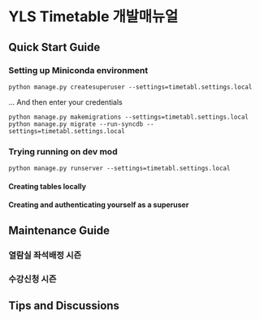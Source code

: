 # YLS Timetable 개발매뉴얼

## Quick Start Guide

### Setting up Miniconda environment
```
python manage.py createsuperuser --settings=timetabl.settings.local
```
... And then enter your credentials

```
python manage.py makemigrations --settings=timetabl.settings.local
python manage.py migrate --run-syncdb --settings=timetabl.settings.local
```

### Trying running on dev mod

```python manage.py runserver --settings=timetabl.settings.local```

#### Creating tables locally

#### Creating and authenticating yourself as a superuser

## Maintenance Guide  

### 열람실 좌석배정 시즌

### 수강신청 시즌

## Tips and Discussions
